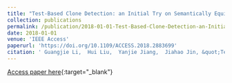 ```yaml
---
title: "Test-Based Clone Detection: an Initial Try on Semantically Equivalent Methods"
collection: publications
permalink: /publication/2018-01-01-Test-Based-Clone-Detection-an-Initial-Try-on-Semantically-Equivalent-Methods
date: 2018-01-01
venue: 'IEEE Access'
paperurl: 'https://doi.org/10.1109/ACCESS.2018.2883699'
citation: ' Guangjie Li,  Hui Liu,  Yanjie Jiang,  Jiahao Jin, &quot;Test-Based Clone Detection: an Initial Try on Semantically Equivalent Methods.&quot; IEEE Access, 2018.'
---
```

[Access paper here](https://doi.org/10.1109/ACCESS.2018.2883699){:target="_blank"}
